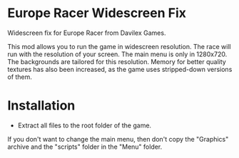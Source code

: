# Europe Racer Widescreen Fix
Widescreen fix for Europe Racer from Davilex Games.

This mod allows you to run the game in widescreen resolution.
The race will run with the resolution of your screen.
The main menu is only in 1280x720. The backgrounds are tailored for this resolution.
Memory for better quality textures has also been increased, as the game uses stripped-down versions of them.

# Installation
- Extract all files to the root folder of the game.

If you don't want to change the main menu, then don't copy the "Graphics" archive and the "scripts" folder in the "Menu" folder.

